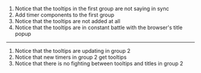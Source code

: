 1. Notice that the tooltips in the first group are not saying in sync
1. Add timer components to the first group
1. Notice that the tooltips are not added at all
1. Notice that the tooltips are in constant battle with the browser's title popup
---
1. Notice that the tooltips are updating in group 2
1. Notice that new timers in group 2 get tooltips
1. Notice that there is no fighting between tooltips and titles in group 2
